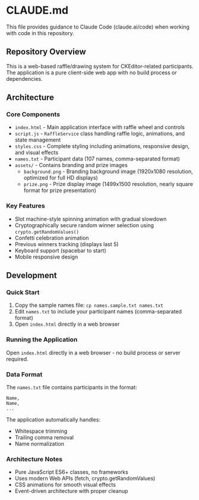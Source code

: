 # CLAUDE.md

This file provides guidance to Claude Code (claude.ai/code) when working with code in this repository.

## Repository Overview

This is a web-based raffle/drawing system for CKEditor-related participants. The application is a pure client-side web app with no build process or dependencies.

## Architecture

### Core Components
- `index.html` - Main application interface with raffle wheel and controls
- `script.js` - `RaffleService` class handling raffle logic, animations, and state management
- `styles.css` - Complete styling including animations, responsive design, and visual effects
- `names.txt` - Participant data (107 names, comma-separated format)
- `assets/` - Contains branding and prize images
  - `background.png` - Branding background image (1920x1080 resolution, optimized for full HD displays)
  - `prize.png` - Prize display image (1499x1500 resolution, nearly square format for prize presentation)

### Key Features
- Slot machine-style spinning animation with gradual slowdown
- Cryptographically secure random winner selection using `crypto.getRandomValues()`
- Confetti celebration animation
- Previous winners tracking (displays last 5)
- Keyboard support (spacebar to start)
- Mobile responsive design

## Development

### Quick Start
1. Copy the sample names file: `cp names.sample.txt names.txt`
2. Edit `names.txt` to include your participant names (comma-separated format)
3. Open `index.html` directly in a web browser

### Running the Application
Open `index.html` directly in a web browser - no build process or server required.

### Data Format
The `names.txt` file contains participants in the format:
```
Name,
Name,
...
```
The application automatically handles:
- Whitespace trimming
- Trailing comma removal
- Name normalization

### Architecture Notes
- Pure JavaScript ES6+ classes, no frameworks
- Uses modern Web APIs (fetch, crypto.getRandomValues)
- CSS animations for smooth visual effects
- Event-driven architecture with proper cleanup